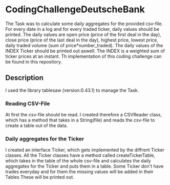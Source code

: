 # CodingChallengeDeutscheBank
The Task was to calculate some daily aggregates for the provided csv-file. For every date in a log and for every traded ticker, daily values should be printed. The daily values are open price (price of the first deal in the day), close price (price of the last deal in the day), highest price, lowest price, daily traded volume (sum of price*number_traded). The daily values of the INDEX Ticker should be printed out aswell. The INDEX is a weighted sum of ticker prices at an instant. Th implementation of this coding challenge can be found in this repository.
## Description
I used the library tablesaw (version:0.43.1) to manage the Task.

### Reading CSV-File
At first the csv-file should be read. I created therefore a CSVReader class, which has a method that takes in a String(file) and reads the csv-file to create a table out of the data.

### Daily aggregates for the Ticker
I created an interface  Ticker, which gets implemented by the diffrent Ticker classes. All the Ticker classes have a method called createTickerTable, which takes in the table of the whole csv-file and calculates the daily aggregates for the Ticker and puts them in a table. Some Ticker don't have trades everyday and for them the missing values will be added in their Tables These will be printed out.
